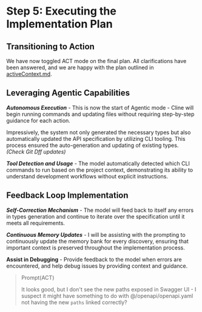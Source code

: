 # Step 5: Executing the Implementation Plan

## Transitioning to Action

We have now toggled ACT mode on the final plan. All clarifications have been answered, and we are happy with the plan outlined in [activeContext.md](../memory-bank/activeContext.md).

## Leveraging Agentic Capabilities

***Autonomous Execution*** - This is now the start of Agentic mode - Cline will begin running commands and updating files without requiring step-by-step guidance for each action.

Impressively, the system not only generated the necessary types but also automatically updated the API specification by utilizing CLI tooling. This process ensured the auto-generation and updating of existing types. *(Check Git Dff updates)*

***Tool Detection and Usage*** - The model automatically detected which CLI commands to run based on the project context, demonstrating its ability to understand development workflows without explicit instructions.

## Feedback Loop Implementation

***Self-Correction Mechanism*** - The model will feed back to itself any errors in types generation and continue to iterate over the specification until it meets all requirements.

***Continuous Memory Updates*** - I will be assisting with the prompting to continuously update the memory bank for every discovery, ensuring that important context is preserved throughout the implementation process.

**Assist in Debugging** - Provide feedback to the model when errors are encountered, and help debug issues by providing context and guidance.
> Prompt(ACT)
>
>It looks good, but I don't see the new paths exposed in Swagger UI - I suspect it might have something to do with @/openapi/openapi.yaml not having the new `paths` linked correctly?
